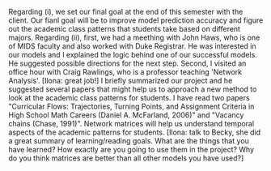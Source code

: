 Regarding (i), we set our final goal at the end of this semester with the client. Our fianl goal will be to improve model prediction accuracy and figure out the academic class patterns that students take based on different majors. 
Regarding (ii), first, we had a meething with John Haws, who is one of MIDS faculty and also worked with Duke Registrar. He was interested in our models and I explained the logic behind one of our successful models. He suggested possible directions for the next step. Second, I visited an office hour with Craig Rawlings, who is a professor teaching 'Network Analysis'. [Ilona: great job!] I briefly summarized our project and he suggested several papers that might help us to approach a new method to look at the academic class patterns for students. I have read two papers "Curricular Flows: Trajectories, Turning Points, and
Assignment Criteria in High School Math Careers (Daniel A. McFarland, 2006)" and "Vacancy chains (Chase, 1991)". Network matrices will help us understand temporal aspects of the academic patterns for students.   [Ilona: talk to Becky, she did a great summary of learning/reading goals. What are the things that you have learned? How exactly are you going to use them in the project? Why do you think matrices are better than all other models you have used?]